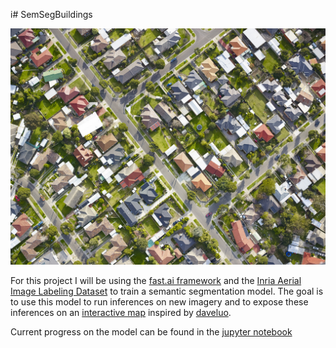 i# SemSegBuildings

![Suburb](SemSegBuildings/Suburb.jpg?raw=true "Imagery")

For this project I will be using the [fast.ai framework](https://docs.fast.ai/) and the [Inria Aerial Image Labeling Dataset](https://project.inria.fr/aerialimagelabeling/) to train a semantic segmentation model. The goal is to use this model to run inferences on new imagery and to expose these inferences on an [interactive map](https://alpha.anthropo.co/znz-demo) inspired by [daveluo](https://github.com/daveluo/zanzibar-aerial-mapping).

Current progress on the model can be found in the [jupyter notebook](https://github.com/SharpestProjects/SemSegBuildings/blob/master/SemSegBuildings/SemSegBuildings.ipynb)
